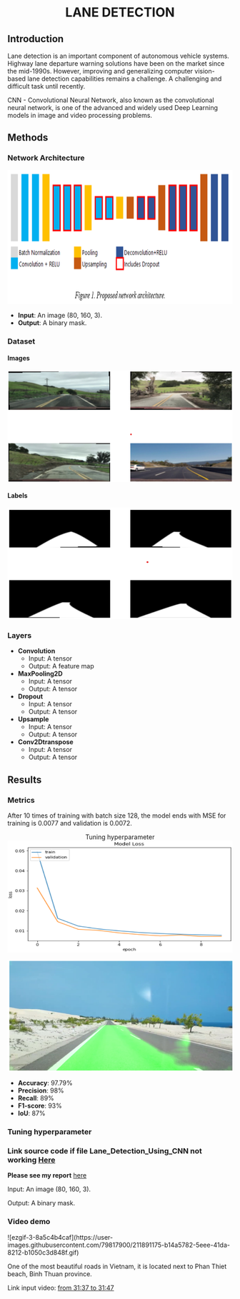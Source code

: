 <h1 align="center">LANE DETECTION</h1>
<h2>Introduction</h2>
<p>Lane detection is an important component of autonomous vehicle systems. Highway lane departure warning solutions have been on the market since the mid-1990s. However, improving and generalizing computer vision-based lane detection capabilities remains a challenge. A challenging and difficult task until recently.</p>
<p>CNN - Convolutional Neural Network, also known as the convolutional neural network, is one of the advanced and widely used Deep Learning models in image and video processing problems. </p>
<h2>Methods</h2>
<h3>Network Architecture</h3>
<p align="center">
<img width="800" height="300" src="network-arc.png">
</p>
<ul>
  <li><b>Input</b>: An image (80, 160, 3).</li>
  <li><b>Output</b>: A binary mask.</li>
</ul>
<h3>Dataset</h3>
<h4>Images</h4>
<p align="center">
  <img width="600" height="250" src="image.png">
</p>
<h4>Labels</h4>
<p align="center">
  <img width="600" height="250" src="label.png">
</p>
<h3>Layers</h3>
<ul>
  <li><b>Convolution</b>
    <ul>
      <li>Input: A tensor</li>
      <li>Output: A feature map</li>
    </ul>
  </li>
  <li><b>MaxPooling2D</b>
    <ul>
      <li>Input: A tensor</li>
      <li>Output: A tensor</li>
    </ul>
  </li>
  <li><b>Dropout</b>
    <ul>
      <li>Input: A tensor</li>
      <li>Output: A tensor</li>
    </ul>
  </li>
  <li><b>Upsample</b>
    <ul>
      <li>Input: A tensor</li>
      <li>Output: A tensor</li>
    </ul>
  </li>
  <li><b>Conv2Dtranspose</b>
    <ul>
      <li>Input: A tensor</li>
      <li>Output: A tensor</li>
    </ul>
  </li>
</ul>
<h2>Results</h2>
<h3>Metrics</h3>
<p>After 10 times of training with batch size 128, the model ends with MSE for training is 0.0077 and validation is 0.0072.</p>
<p align="center">Tuning hyperparameter
  <img width="600" height="250" src="batch128.png">
</p>
<p align="center">
  <img width="600" height="250" src="result-128.png">
</p>
<ul>
  <li><b>Accuracy</b>: 97.79%</li>
  <li><b>Precision</b>: 98%</li>
  <li><b>Recall</b>: 89%</li>
  <li><b>F1-score</b>: 93%</li>
  <li><b>IoU</b>: 87%</li>
</ul>
<h3>Tuning hyperparameter</h3>
<h3>Link source code if file Lane_Detection_Using_CNN not working <a target="_blank" href="https://colab.research.google.com/drive/1KQSA2xzih-2y9gdFWtRf9L-Pj4Y8BiFS?usp=sharing">Here</a></h3>
<p><b>Please see my report</b> <a target="_blank" href="https://drive.google.com/file/d/1Ba0UAdkFfKggyYmUpo4yfSDf91mYy_J-/view?usp=share_link">here</a></p>
<p>Input: An image (80, 160, 3).</p>
<p>Output: A binary mask.</p>
<h3>Video demo</h3>
![ezgif-3-8a5c4b4caf](https://user-images.githubusercontent.com/79817900/211891175-b14a5782-5eee-41da-8212-b1050c3d848f.gif)
<p>One of the most beautiful roads in Vietnam, it is located next to Phan Thiet beach, Binh Thuan province.</p>

<p>Link input video: <a target="_blank" href="https://www.youtube.com/watch?v=rOFo-bnWA9Q&t=2399s">from 31:37 to 31:47</a></p>
